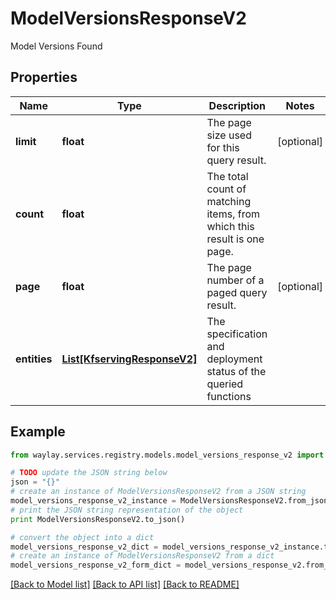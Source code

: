 # ModelVersionsResponseV2

Model Versions Found

## Properties

Name | Type | Description | Notes
------------ | ------------- | ------------- | -------------
**limit** | **float** | The page size used for this query result. | [optional] 
**count** | **float** | The total count of matching items, from which this result is one page. | 
**page** | **float** | The page number of a paged query result. | [optional] 
**entities** | [**List[KfservingResponseV2]**](KfservingResponseV2.md) | The specification and deployment status of the queried functions | 

## Example

```python
from waylay.services.registry.models.model_versions_response_v2 import ModelVersionsResponseV2

# TODO update the JSON string below
json = "{}"
# create an instance of ModelVersionsResponseV2 from a JSON string
model_versions_response_v2_instance = ModelVersionsResponseV2.from_json(json)
# print the JSON string representation of the object
print ModelVersionsResponseV2.to_json()

# convert the object into a dict
model_versions_response_v2_dict = model_versions_response_v2_instance.to_dict()
# create an instance of ModelVersionsResponseV2 from a dict
model_versions_response_v2_form_dict = model_versions_response_v2.from_dict(model_versions_response_v2_dict)
```
[[Back to Model list]](../README.md#documentation-for-models) [[Back to API list]](../README.md#documentation-for-api-endpoints) [[Back to README]](../README.md)


